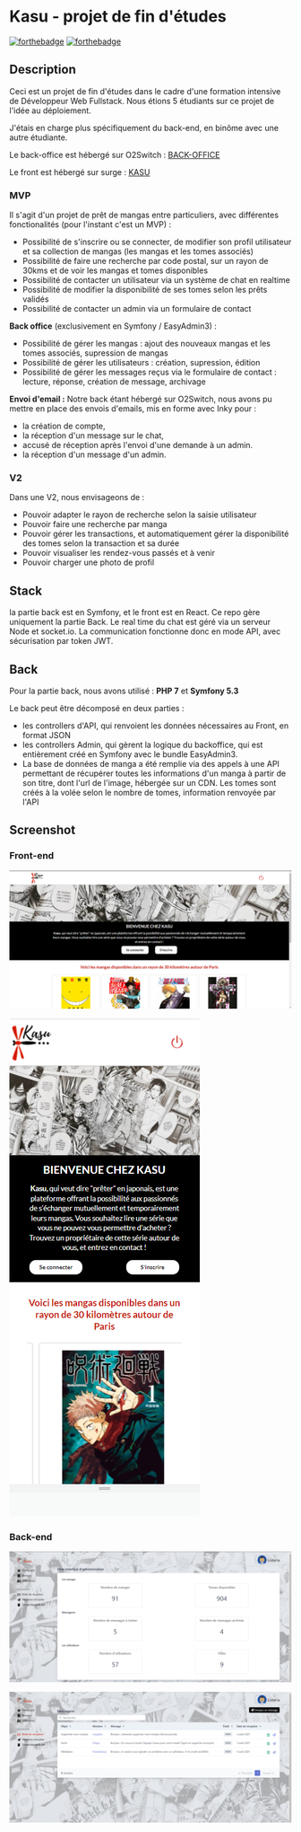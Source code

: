 # Kasu - projet de fin d'études
[![forthebadge](https://forthebadge.com/images/badges/built-with-love.svg)](https://forthebadge.com)  [![forthebadge](https://img.shields.io/badge/Symfony-000000?style=for-the-badge&logo=Symfony&logoColor=white)](http://forthebadge.com)

## Description
Ceci est un projet de fin d'études dans le cadre d'une formation intensive de Développeur Web Fullstack.
Nous étions 5 étudiants sur ce projet de l'idée au déploiement.

J'étais en charge plus spécifiquement du back-end, en binôme avec une autre étudiante.

Le back-office est hébergé sur O2Switch : [BACK-OFFICE](admin.kasu.laetitia-dev.com)

Le front est hébergé sur surge : [KASU](https://kasu.surge.sh)

### MVP
Il s'agit d'un projet de prêt de mangas entre particuliers, avec différentes fonctionalités (pour l'instant c'est un MVP) :
- Possibilité de s'inscrire ou se connecter, de modifier son profil utilisateur et sa collection de mangas (les mangas et les tomes associés)
- Possibilité de faire une recherche par code postal, sur un rayon de 30kms et de voir les mangas et tomes disponibles
- Possibilité de contacter un utilisateur via un système de chat en realtime
- Possibilité de modifier la disponibilité de ses tomes selon les prêts validés
- Possibilité de contacter un admin via un formulaire de contact

**Back office** (exclusivement en Symfony / EasyAdmin3) :
- Possibilité de gérer les mangas :  ajout des nouveaux mangas et les tomes associés, supression de mangas
- Possibilité de gérer les utilisateurs : création, supression, édition
- Possibilité de gérer les messages reçus via le formulaire de contact : lecture, réponse, création de message, archivage

**Envoi d'email :**
Notre back étant hébergé sur O2Switch, nous avons pu mettre en place des envois d'emails, mis en forme avec Inky pour :
- la création de compte,
- la réception d'un message sur le chat,
- accusé de réception après l'envoi d'une demande à un admin.
- la réception d'un message d'un admin.

### V2
Dans une V2, nous envisageons de :
- Pouvoir adapter le rayon de recherche selon la saisie utilisateur
- Pouvoir faire une recherche par manga
- Pouvoir gérer les transactions, et automatiquement gérer la disponibilité des tomes selon la transaction et sa durée
- Pouvoir visualiser les rendez-vous passés et à venir
- Pouvoir charger une photo de profil


## Stack
la partie back est en Symfony, et le front est en React. Ce repo gère uniquement la partie Back.
Le real time du chat est géré via un serveur Node et socket.io.
La communication fonctionne donc en mode API, avec sécurisation par token JWT. 


## Back
Pour la partie back, nous avons utilisé : **PHP 7** et **Symfony 5.3**

Le back peut être décomposé en deux parties : 
- les controllers d'API, qui renvoient les données nécessaires au Front, en format JSON
- les controllers Admin, qui gèrent la logique du backoffice, qui est entièrement créé en Symfony avec le bundle EasyAdmin3.
- La base de données de manga a été remplie via des appels à une API permettant de récupérer toutes les informations d'un manga à partir de son titre, dont l'url de l'image, hébergée sur un CDN. Les tomes sont créés à la volée selon le nombre de tomes, information renvoyée par l'API

## Screenshot

### Front-end

![](public/images/front-desktop.png)

![](public/images/front-mobile.png)


### Back-end

![](public/images/back-office-desktop.png)

![](public/images/back-office-2-desktop.png)
